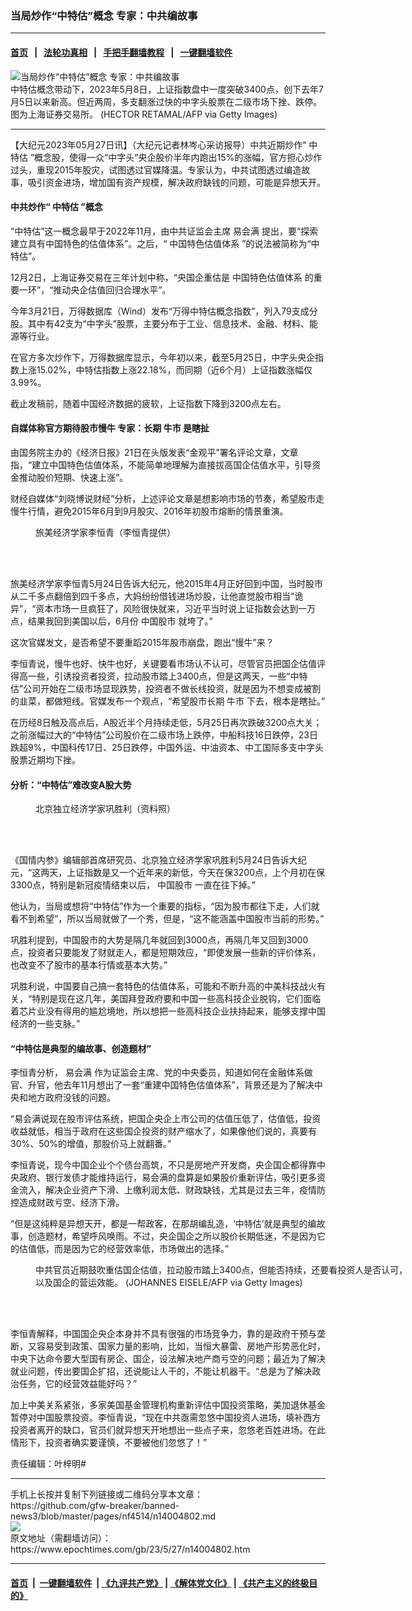 ### 当局炒作“中特估”概念 专家：中共编故事
------------------------

#### [首页](https://github.com/gfw-breaker/banned-news3/blob/master/README.md) &nbsp;&nbsp;|&nbsp;&nbsp; [法轮功真相](https://github.com/begood0513/basic/blob/master/README.md)  &nbsp;&nbsp;|&nbsp;&nbsp; [手把手翻墙教程](https://github.com/gfw-breaker/guides/wiki)  &nbsp;&nbsp;|&nbsp;&nbsp; [一键翻墙软件](https://github.com/gfw-breaker/nogfw/blob/master/README.md)  



<div><img alt="当局炒作“中特估”概念 专家：中共编故事" class="attachment-djy_600_400 size-djy_600_400 wp-post-image" src="https://i.epochtimes.com/assets/uploads/2023/05/id14004818-GettyImages-1229450929-600x400.jpg"/>
<div class="caption">
 中特估概念带动下，2023年5月8日，上证指数盘中一度突破3400点，创下去年7月5日以来新高。但近两周，多支翻涨过快的中字头股票在二级市场下挫、跌停。图为上海证券交易所。 (HECTOR RETAMAL/AFP via Getty Images)
</div></div><hr/>


<div><p>
 【大纪元2023年05月27日讯】（大纪元记者林岑心采访报导）中共近期炒作“
 <ok href="https://www.epochtimes.com/gb/tag/%E4%B8%AD%E7%89%B9%E4%BC%B0.html">
  中特估
 </ok>
 ”概念股，使得一众“中字头”央企股价半年内跑出15%的涨幅，官方担心炒作过头，重现2015年股灾，试图透过官媒降温。专家认为，中共试图透过编造故事，吸引资金进场，增加国有资产规模，解决政府缺钱的问题，可能是异想天开。
</p>
<h4>
 中共炒作“
 <ok href="https://www.epochtimes.com/gb/tag/%E4%B8%AD%E7%89%B9%E4%BC%B0.html">
  中特估
 </ok>
 ”概念
</h4>
<p>
 “中特估”这一概念最早于2022年11月，由中共证监会主席
 <ok href="https://www.epochtimes.com/gb/tag/%E6%98%93%E4%BC%9A%E6%BB%A1.html">
  易会满
 </ok>
 提出，要“探索建立具有中国特色的估值体系”。之后，“
 <ok href="https://www.epochtimes.com/gb/tag/%E4%B8%AD%E5%9B%BD%E7%89%B9%E8%89%B2%E4%BC%B0%E5%80%BC%E4%BD%93%E7%B3%BB.html">
  中国特色估值体系
 </ok>
 ”的说法被简称为“中特估”。
</p>
<p>
 12月2日，上海证券交易在三年计划中称，“央国企重估是
 <ok href="https://www.epochtimes.com/gb/tag/%E4%B8%AD%E5%9B%BD%E7%89%B9%E8%89%B2%E4%BC%B0%E5%80%BC%E4%BD%93%E7%B3%BB.html">
  中国特色估值体系
 </ok>
 的重要一环”，“推动央企估值回归合理水平”。
</p>
<p>
 今年3月21日，万得数据库（Wind）发布“万得中特估概念指数”，列入79支成分股。其中有42支为“中字头”股票，主要分布于工业、信息技术、金融、材料、能源等行业。
</p>
<p>
 在官方多次炒作下，万得数据库显示，今年初以来，截至5月25日，中字头央企指数上涨15.02%，中特估指数上涨22.18%，而同期（近6个月）上证指数涨幅仅3.99%。
</p>
<p>
 截止发稿前，随着中国经济数据的疲软，上证指数下降到3200点左右。
</p>
<h4>
 自媒体称官方期待股市慢牛 专家：长期
 <ok href="https://www.epochtimes.com/gb/tag/%E7%89%9B%E5%B8%82.html">
  牛市
 </ok>
 是瞎扯
</h4>
<p>
 由国务院主办的《经济日报》21日在头版发表“金观平”署名评论文章，文章指，“建立中国特色估值体系，不能简单地理解为直接拔高国企估值水平，引导资金推动股价短期、快速上涨”。
</p>
<p>
 财经自媒体“刘晓博说财经”分析，上述评论文章是想影响市场的节奏，希望股市走慢牛行情，避免2015年6月到9月股灾、2016年初股市熔断的情景重演。
</p>
<figure aria-describedby="caption-attachment-14004809" class="wp-caption alignleft" id="attachment_14004809" style="width: 300px">
 <ok href="https://i.epochtimes.com/assets/uploads/2023/05/id14004809-838c6beebbf8cc0d49d9f81265e9cd6d.jpeg" target="_blank">
  <img alt="" class="size-small wp-image-14004809" src="https://i.epochtimes.com/assets/uploads/2023/05/id14004809-838c6beebbf8cc0d49d9f81265e9cd6d-300x200.jpeg"/>
 </ok>
 <br/><figcaption class="wp-caption-text" id="caption-attachment-14004809">
  旅美经济学家李恒青（李恒青提供）
 </figcaption><br/>
</figure><br/>
<p>
 旅美经济学家李恒青5月24日告诉大纪元，他2015年4月正好回到中国，当时股市从二千多点翻倍到四千多点，大妈纷纷借钱进场炒股，让他直觉股市相当“诡异”，“资本市场一旦疯狂了，风险很快就来，习近平当时说上证指数会达到一万点，结果我回到美国以后，6月份
 <ok href="https://www.epochtimes.com/gb/tag/%E4%B8%AD%E5%9B%BD%E8%82%A1%E5%B8%82.html">
  中国股市
 </ok>
 就垮了。”
</p>
<p>
 这次官媒发文，是否希望不要重蹈2015年股市崩盘，跑出“慢牛”来？
</p>
<p>
 李恒青说，慢牛也好、快牛也好，关键要看市场认不认可，尽管官员把国企估值评得高一些，引诱投资者投资，拉动股市踏上3400点，但是这两天，一些“中特估”公司开始在二级市场显现跌势，投资者不做长线投资，就是因为不想变成被割的韭菜，都做短线。官媒发布一个观点，“希望股市长期
 <ok href="https://www.epochtimes.com/gb/tag/%E7%89%9B%E5%B8%82.html">
  牛市
 </ok>
 下去，根本是瞎扯。”
</p>
<p>
 在历经8日触及高点后，A股近半个月持续走低，5月25日再次跌破3200点大关；之前涨幅过大的“中特估”公司股价在二级市场上跌停，中船科技16日跌停，23日跌超9%，中国科传17日、25日跌停，中国外运、中油资本、中工国际多支中字头股票近期均下挫。
</p>
<h4>
 分析：“中特估”难改变A股大势
</h4>
<figure aria-describedby="caption-attachment-14004810" class="wp-caption alignright" id="attachment_14004810" style="width: 262px">
 <ok href="https://i.epochtimes.com/assets/uploads/2023/05/id14004810-9d65c71a22d52bd9c296808bf4605be9.jpg" target="_blank">
  <img alt="" class="wp-image-14004810" src="https://i.epochtimes.com/assets/uploads/2023/05/id14004810-9d65c71a22d52bd9c296808bf4605be9-300x300.jpg"/>
 </ok>
 <br/><figcaption class="wp-caption-text" id="caption-attachment-14004810">
  北京独立经济学家巩胜利（资料照）
 </figcaption><br/>
</figure><br/>
<p>
 《国情内参》编辑部首席研究员、北京独立经济学家巩胜利5月24日告诉大纪元，“这两天，上证指数是又一个近年来的新低，今天在保3200点，上个月初在保3300点，特别是新冠疫情结束以后，
 <ok href="https://www.epochtimes.com/gb/tag/%E4%B8%AD%E5%9B%BD%E8%82%A1%E5%B8%82.html">
  中国股市
 </ok>
 一直在往下掉。”
</p>
<p>
 他认为，当局或想将“中特估”作为一个重要的指标，“因为股市都往下走，人们就看不到希望”，所以当局就做了一个秀，但是，“这不能涵盖中国股市当前的形势。”
</p>
<p>
 巩胜利提到，中国股市的大势是隔几年就回到3000点，再隔几年又回到3000点，投资者只要能发了财就走人，都是短期效应，“即使发展一些新的评价体系，也改变不了股市的基本行情或基本大势。”
</p>
<p>
 巩胜利说，中国要自己搞一套特色的估值体系，可能和不断升高的中美科技战火有关，“特别是现在这几年，美国拜登政府要和中国一些高科技企业脱钩，它们面临着芯片业没有得用的尴尬境地，所以想把一些高科技企业扶持起来，能够支撑中国经济的一些支脉。”
</p>
<h4>
 “中特估是典型的编故事、创造题材”
</h4>
<p>
 李恒青分析，
 <ok href="https://www.epochtimes.com/gb/tag/%E6%98%93%E4%BC%9A%E6%BB%A1.html">
  易会满
 </ok>
 作为证监会主席、党的中央委员，知道如何在金融体系做官、升官，他去年11月想出了一套“重建中国特色估值体系”，背景还是为了解决中央和地方政府没钱的问题。
</p>
<p>
 “易会满说现在股市评估系统，把国企央企上市公司的估值压低了，估值低，投资收益就低，相当于政府在这些国企投资的财产缩水了，如果像他们说的，真要有30%、50%的增值，那股价马上就翻番。”
</p>
<p>
 李恒青说，现今中国企业个个债台高筑，不只是房地产开发商，央企国企都得靠中央政府、银行发债才能维持运行，易会满的盘算是如果股价重新评估，吸引更多资金流入，解决企业资产下滑、上缴利润太低、财政缺钱，尤其是过去三年，疫情防控造成财政亏空、经济下滑。
</p>
<p>
 “但是这纯粹是异想天开，都是一帮政客，在那胡编乱造，‘中特估’就是典型的编故事，创造题材，希望呼风唤雨。不过，央企国企之所以股价长期低迷，不是因为它的估值低，而是因为它的经营效率低，市场做出的选择。”
</p>
<figure aria-describedby="caption-attachment-14004820" class="wp-caption aligncenter" id="attachment_14004820" style="width: 600px">
 <ok href="https://i.epochtimes.com/assets/uploads/2023/05/id14004820-GettyImages-489512962.jpg" target="_blank">
  <img alt="" class="wp-image-14004820" src="https://i.epochtimes.com/assets/uploads/2023/05/id14004820-GettyImages-489512962-300x195.jpg"/>
 </ok>
 <br/><figcaption class="wp-caption-text" id="caption-attachment-14004820">
  中共官员近期鼓吹重估国企估值，拉动股市踏上3400点，但能否持续，还要看投资人是否认可，以及国企的营运效能。 (JOHANNES EISELE/AFP via Getty Images)
 </figcaption><br/>
</figure><br/>
<p>
 李恒青解释，中国国企央企本身并不具有很强的市场竞争力，靠的是政府干预与垄断，又容易受到政策、国家力量的影响，比如，当恒大暴雷、房地产形势恶化时，中央下达命令要大型国有房企、国企，设法解决地产商亏空的问题；最近为了解决就业问题，传出要国企扩招，还说能让人干的，不能让机器干。“总是为了解决政治任务，它的经营效益能好吗？”
</p>
<p>
 加上中美关系紧张，多家美国基金管理机构重新评估中国投资策略，美加退休基金暂停对中国股票投资。李恒青说，“现在中共亟需忽悠中国投资人进场，填补西方投资者离开的缺口，官员们就异想天开地想出一些点子来，忽悠老百姓进场。在此情形下，投资者确实要谨慎，不要被他们忽悠了！”
</p>
<p>
 责任编辑：叶梓明#
</p>
</div>
<hr/>
手机上长按并复制下列链接或二维码分享本文章：<br/>
https://github.com/gfw-breaker/banned-news3/blob/master/pages/nf4514/n14004802.md <br/>
<a href='https://github.com/gfw-breaker/banned-news3/blob/master/pages/nf4514/n14004802.md'><img src='https://github.com/gfw-breaker/banned-news3/blob/master/pages/nf4514/n14004802.md.png'/></a> <br/>
原文地址（需翻墙访问）：https://www.epochtimes.com/gb/23/5/27/n14004802.htm


------------------------
#### [首页](https://github.com/gfw-breaker/banned-news3/blob/master/README.md) &nbsp;|&nbsp; [一键翻墙软件](https://github.com/gfw-breaker/nogfw/blob/master/README.md) &nbsp;| [《九评共产党》](https://github.com/gfw-breaker/9ping.md/blob/master/README.md#九评之一评共产党是什么) | [《解体党文化》](https://github.com/gfw-breaker/jtdwh.md/blob/master/README.md) | [《共产主义的终极目的》](https://github.com/gfw-breaker/gczydzjmd.md/blob/master/README.md)


<img src='http://gfw-breaker.win/banned-news3/pages/nf4514/n14004802.md' width='0px' height='0px'/>